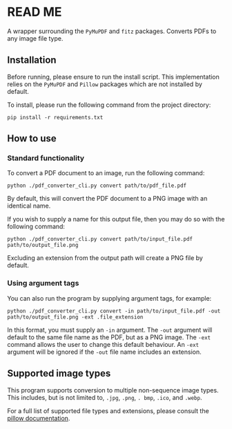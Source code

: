 # READ ME
A wrapper surrounding the `PyMuPDF` and `fitz` packages. 
Converts PDFs to any image file type.

## Installation
Before running, please ensure to run the install script. 
This implementation relies on the `PyMuPDF` and `Pillow` 
packages which are not installed by default. 

To install, please run the following command from the 
project directory:

`pip install -r requirements.txt`

## How to use

### Standard functionality
To convert a PDF document to an image, run the following command:

`python ./pdf_converter_cli.py convert path/to/pdf_file.pdf`

By default, this will convert the PDF document to a PNG image with an identical name.

If you wish to supply a name for this output file, then you may do so with the following command:

`python ./pdf_converter_cli.py convert path/to/input_file.pdf path/to/output_file.png`

Excluding an extension from the output path will create a PNG file by default.

### Using argument tags
You can also run the program by supplying argument tags, for example:

`python ./pdf_converter_cli.py convert -in path/to/input_file.pdf -out path/to/output_file.png -ext .file_extension`

In this format, you must supply an `-in` argument. The `-out` argument will default to the same file name as the PDF, but as a PNG image. The `-ext` command allows the user to change this default behaviour. An `-ext` argument will be ignored if the `-out` file name includes an extension.

## Supported image types
This program supports conversion to multiple non-sequence 
image types.
This includes, but is not limited to, `.jpg`, `.png`, `.
bmp`, `.ico`, and `.webp`.

For a full list of supported file types and extensions, 
please consult the [pillow documentation](https://pillow.readthedocs.io/en/stable/handbook/image-file-formats.html).